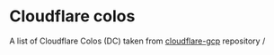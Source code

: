 # Cloudflare colos
 A list of Cloudflare Colos (DC) taken from [cloudflare-gcp](https://github.com/cloudflare/cloudflare-gcp) repository
/
